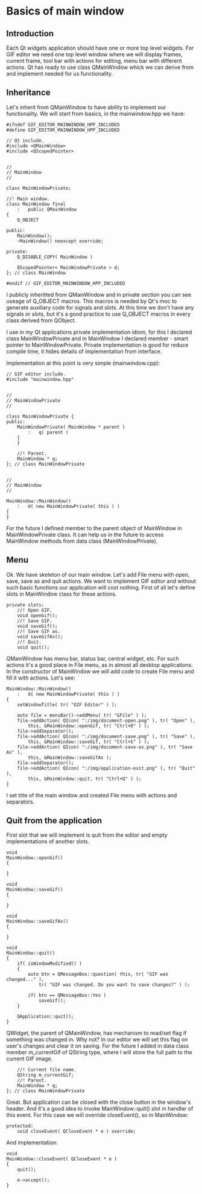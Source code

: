 # Basics of main window

## Introduction

Each Qt widgets application should have one or more top level widgets. For GIF editor we need one top level window
where we will display frames, current frame, tool bar with actions for editing, menu bar with different actions.
Qt has ready to use class QMainWindow whick we can derive from and implement needed for us functionality.

## Inheritance

Let's inherit from QMainWindow to have ability to implement our functionality. We will start from basics, in the mainwindow.hpp we have:

```
#ifndef GIF_EDITOR_MAINWINDOW_HPP_INCLUDED
#define GIF_EDITOR_MAINWINDOW_HPP_INCLUDED

// Qt include.
#include <QMainWindow>
#include <QScopedPointer>


//
// MainWindow
//

class MainWindowPrivate;

//! Main window.
class MainWindow final
	:	public QMainWindow
{
	Q_OBJECT

public:
	MainWindow();
	~MainWindow() noexcept override;

private:
	Q_DISABLE_COPY( MainWindow )

	QScopedPointer< MainWindowPrivate > d;
}; // class MainWindow

#endif // GIF_EDITOR_MAINWINDOW_HPP_INCLUDED
```

I publicly inheritted from QMainWindow and in private section you can see useage of Q_OBJECT macros.
This macros is needed by Qt's moc to generate auxiliary code for signals and slots. At this time we
don't have any signals or slots, but it's a good practice to use Q_OBJECT macros in every class derived from
QObject.

I use in my Qt applications private implementation idiom, for this I declared class MainWindowPrivate and in
MainWindow I declared member - smart pointer to MainWindowPrivate. Private implementation is good for reduce
compile time, it hides details of implementation from interface.

Implementation at this point is very simple (mainwindow.cpp):

```
// GIF editor include.
#include "mainwindow.hpp"


//
// MainWindowPrivate
//

class MainWindowPrivate {
public:
	MainWindowPrivate( MainWindow * parent )
		:	q( parent )
	{
	}

	//! Parent.
	MainWindow * q;
}; // class MainWindowPrivate


//
// MainWindow
//

MainWindow::MainWindow()
	:	d( new MainWindowPrivate( this ) )
{
}
```

For the future I defined member to the parent object of MainWindow in MainWindowPrivate class. It can help us
in the future to access MainWindow methods from data class (MainWindowPrivate).

## Menu

Ok. We have skeleton of our main window. Let's add File menu with open, save, save as and quit actions. We
want to implement GIF editor and without such basic functions our application will cost nothing. First of all
let's define slots in MainWindow class for these actions.

```
private slots:
	//! Open GIF.
	void openGif();
	//! Save GIF.
	void saveGif();
	//! Save GIF as.
	void saveGifAs();
	//! Quit.
	void quit();
```

QMainWindow has menu bar, status bar, central widget, etc. For such actions it's a good place in File menu,
as in almost all desktop applications. In the constructor of MainWindow we will add code to create File
menu and fill it with actions. Let's see:

```
MainWindow::MainWindow()
	:	d( new MainWindowPrivate( this ) )
{
	setWindowTitle( tr( "GIF Editor" ) );

	auto file = menuBar()->addMenu( tr( "&File" ) );
	file->addAction( QIcon( ":/img/document-open.png" ), tr( "Open" ),
		this, &MainWindow::openGif, tr( "Ctrl+O" ) );
	file->addSeparator();
	file->addAction( QIcon( ":/img/document-save.png" ), tr( "Save" ),
		this, &MainWindow::saveGif, tr( "Ctrl+S" ) );
	file->addAction( QIcon( ":/img/document-save-as.png" ), tr( "Save As" ),
		this, &MainWindow::saveGifAs );
	file->addSeparator();
	file->addAction( QIcon( ":/img/application-exit.png" ), tr( "Quit" ),
		this, &MainWindow::quit, tr( "Ctrl+Q" ) );
}
```

I set title of the main window and created File menu with actions and separators.

## Quit from the application

First slot that we will implement is quit from the editor and empty implementations of another slots.

```
void
MainWindow::openGif()
{

}

void
MainWindow::saveGif()
{

}

void
MainWindow::saveGifAs()
{

}

void
MainWindow::quit()
{
	if( isWindowModified() )
	{
		auto btn = QMessageBox::question( this, tr( "GIF was changed..." ),
			tr( "GIF was changed. Do you want to save changes?" ) );

		if( btn == QMessageBox::Yes )
			saveGif();
	}

	QApplication::quit();
}
```

QWidget, the parent of QMainWindow, has mechanism to read/set flag if something was changed in. Why not?
In our editor we will set this flag on user's changes and clear it on saving. For the future I added in data
class member m_currentGif of QString type, where I will store the full path to the current GIF image.

```
	//! Current file name.
	QString m_currentGif;
	//! Parent.
	MainWindow * q;
}; // class MainWindowPrivate
```

Great. But application can be closed with the close button in the window's header. And it's a good idea to invoke
MainWindow::quit() slot in handler of this event. For this case we will override closeEvent(), so in MainWindow:

```
protected:
	void closeEvent( QCloseEvent * e ) override;
```

And implementation:

```
void
MainWindow::closeEvent( QCloseEvent * e )
{
	quit();

	e->accept();
}
```
